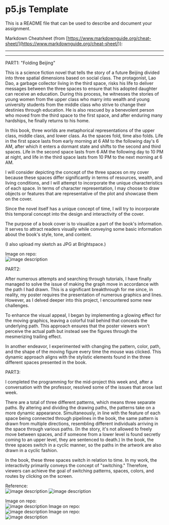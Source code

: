 # p5.js Template

This is a README file that can be used to describe and document your assignment.

Markdown Cheatsheet (from [https://www.markdownguide.org/cheat-sheet/](https://www.markdownguide.org/cheat-sheet/)):

---
---



PART1:
"Folding Beijing"

This is a science fiction novel that tells the story of a future Beijing divided into three spatial dimensions based on social class. The protagonist, Lao Dao, a garbage collector living in the third space, risks his life to deliver messages between the three spaces to ensure that his adopted daughter can receive an education. During this process, he witnesses the stories of young women from the upper class who marry into wealth and young university students from the middle class who strive to change their destinies through education. He is also rescued by a benevolent person who moved from the third space to the first space, and after enduring many hardships, he finally returns to his home.

In this book, three worlds are metaphorical representations of the upper class, middle class, and lower class. As the spaces fold, time also folds. Life in the first space lasts from early morning at 6 AM to the following day's 6 AM, after which it enters a dormant state and shifts to the second and third spaces. Life in the second space lasts from 6 AM the following day to 10 PM at night, and life in the third space lasts from 10 PM to the next morning at 6 AM.

I will consider depicting the concept of the three spaces on my cover because these spaces differ significantly in terms of resources, wealth, and living conditions, and I will attempt to incorporate the unique characteristics of each space. In terms of character representation, I may choose to draw objects or features that are representative of the plot and showcase them on the cover.

Since the novel itself has a unique concept of time, I will try to incorporate this temporal concept into the design and interactivity of the cover.

The purpose of a book cover is to visualize a part of the book's information. It serves to attract readers visually while conveying some basic information about the book's style, tone, and content.


(I also upload my sketch as JPG at Brightspace.)

Image on repo:  
![image description](./sketch.jpg)





PART2:

After numerous attempts and searching through tutorials, I have finally managed to solve the issue of making the graph move in accordance with the path I had drawn. This is a significant breakthrough for me since, in reality, my poster requires the presentation of numerous graphics and lines. However, as I delved deeper into this project, I encountered some new challenges.

To enhance the visual appeal, I began by implementing a glowing effect for the moving graphics, leaving a colorful trail behind that conceals the underlying path. This approach ensures that the poster viewers won't perceive the actual path but instead see the figures through the mesmerizing trailing effect.

In another endeavor, I experimented with changing the pattern, color, path, and the shape of the moving figure every time the mouse was clicked. This dynamic approach aligns with the stylistic elements found in the three different spaces presented in the book.







PART3:

I completed the programming for the mid-project this week and, after a conversation with the professor, resolved some of the issues that arose last week.



There are a total of three different patterns, which means three separate paths. By altering and dividing the drawing paths, the patterns take on a more dynamic appearance. Simultaneously, in line with the feature of each space being connected through pipelines in the book, the same pattern is drawn from multiple directions, resembling different individuals arriving in the space through various paths. (In the story, it's not allowed to freely move between spaces, and if someone from a lower level is found secretly coming to an upper level, they are sentenced to death.) In the book, the three spaces switch in a cyclic manner, so the paths in the artwork are also drawn in a cyclic fashion.

In the book, these three spaces switch in relation to time. In my work, the interactivity primarily conveys the concept of "switching." Therefore, viewers can achieve the goal of switching patterns, spaces, colors, and routes by clicking on the screen.

Reference:  
![image description](./2.jpg)
![image description](./m.jpg)


Image on repo:  
![image description](./a.png)
Image on repo:  
![image description](./b.png)
Image on repo:  
![image description](./c.png)




